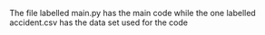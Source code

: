 The file labelled main.py has the main code while the one labelled accident.csv has the data set used for the code
